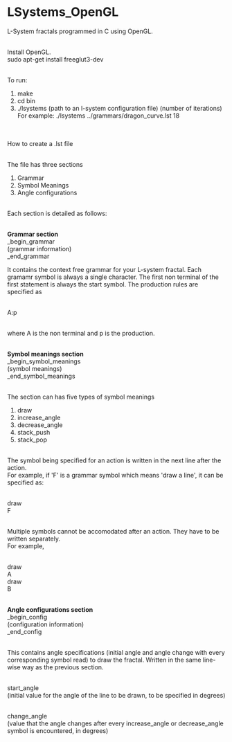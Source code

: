 LSystems_OpenGL
===============

L-System fractals programmed in C using OpenGL.<br><br>

Install OpenGL.<br>
sudo apt-get install freeglut3-dev<br><br>

To run:<br>
1. make<br>
2. cd bin<br>
3. ./lsystems (path to an l-system configuration file) (number of iterations)<br>
    For example: ./lsystems ../grammars/dragon_curve.lst 18<br><br><br>
    

How to create a .lst file<br><br>

The file has three sections<br>
1. Grammar<br>
2. Symbol Meanings<br>
3. Angle configurations<br><br>

Each section is detailed as follows:<br><br>

<b>Grammar section</b><br>
_begin_grammar <br>
(grammar information)<br>
_end_grammar<br>

It contains the context free grammar for your L-system fractal. Each gramamr symbol is always a single character.
The first non terminal of the first statement is always the start symbol. The production rules are specified as<br><br>

A:p<br><br>

where A is the non terminal and p is the production.<br><br>

<b>Symbol meanings section</b><br>
_begin_symbol_meanings<br>
(symbol meanings)<br>
_end_symbol_meanings<br><br>

The section can has five types of symbol meanings<br>
1. draw<br>
2. increase_angle<br>
3. decrease_angle<br>
4. stack_push<br>
5. stack_pop<br><br>

The symbol being specified for an action is written in the next line after the action.<br>
For example, if 'F' is a grammar symbol which means 'draw a line', it can be specified as:<br><br>

draw<br>
F<br><br>

Multiple symbols cannot be accomodated after an action. They have to be written separately.<br>
For example,<br><br>

draw<br>
A<br>
draw<br>
B<br><br>

<b>Angle configurations section</b><br>
_begin_config<br>
(configuration information)<br>
_end_config<br><br>

This contains angle specifications (initial angle and angle change with every corresponding symbol read) to draw the fractal. Written in the same line-wise way as the previous section.<br><br>

start_angle<br>
(initial value for the angle of the line to be drawn, to be specified in degrees)<br><br>

change_angle<br>
(value that the angle changes after every increase_angle or decrease_angle symbol is encountered, in degrees)<br><br>
